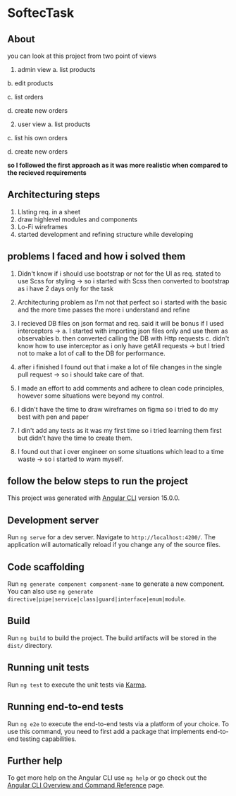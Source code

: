 # SoftecTask

## About
you can look at this project from two point of views
1. admin view 
a. list products

b. edit products

c. list orders

d. create new orders

2. user view 
a. list products

c. list his own orders

d. create new orders

**so I followed the first approach as it was more realistic when compared to the recieved requirements**

## Architecturing steps

1. LIsting req. in a sheet
2. draw highlevel modules and components
3. Lo-Fi wireframes
4. started development and refining structure while developing

## problems I faced and how i solved them

1. Didn't know if i should use bootstrap or not for the UI as req. stated to use Scss for styling -> so i started with Scss then converted to bootstrap as i have 2 days only for the task
2. Architecturing problem as I'm not that perfect so i started with the basic and the more time passes the more i understand and refine
3. I recieved DB files on json format and req. said it will be bonus if I used interceptors -> 
a. I started with importing json files only and use them as observables
b. then converted calling the DB with Http requests
c. didn't know how to use interceptor as i only have getAll requests -> but I tried not to make a lot of call to the DB for performance.

4. after i finished I found out that i make a lot of file changes in the single pull request -> so i should take care of that.
5. I made an effort to add comments and adhere to clean code principles, however some situations were beyond my control.
6. I didn't have the time to draw wireframes on figma so i tried to do my best with pen and paper
7. I din't add any tests as it was my first time so i tried learning them first but didn't have the time to create them. 
8. I found out that i over engineer on some situations which lead to a time waste -> so i started to warn myself.


## follow the below steps to run the project

This project was generated with [Angular CLI](https://github.com/angular/angular-cli) version 15.0.0.


## Development server

Run `ng serve` for a dev server. Navigate to `http://localhost:4200/`. The application will automatically reload if you change any of the source files.

## Code scaffolding

Run `ng generate component component-name` to generate a new component. You can also use `ng generate directive|pipe|service|class|guard|interface|enum|module`.

## Build

Run `ng build` to build the project. The build artifacts will be stored in the `dist/` directory.

## Running unit tests

Run `ng test` to execute the unit tests via [Karma](https://karma-runner.github.io).

## Running end-to-end tests

Run `ng e2e` to execute the end-to-end tests via a platform of your choice. To use this command, you need to first add a package that implements end-to-end testing capabilities.

## Further help

To get more help on the Angular CLI use `ng help` or go check out the [Angular CLI Overview and Command Reference](https://angular.io/cli) page.
